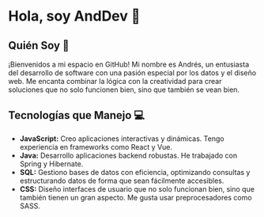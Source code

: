 # Hola, soy AndDev 👋

## Quién Soy 🌟

¡Bienvenidos a mi espacio en GitHub! Mi nombre es Andrés, un entusiasta del desarrollo de software con una pasión especial por los datos y el diseño web. Me encanta combinar la lógica con la creatividad para crear soluciones que no solo funcionen bien, sino que también se vean bien.

## Tecnologías que Manejo 💻

- **JavaScript:** Creo aplicaciones interactivas y dinámicas. Tengo experiencia en frameworks como React y Vue.
- **Java:** Desarrollo aplicaciones backend robustas. He trabajado con Spring y Hibernate.
- **SQL:** Gestiono bases de datos con eficiencia, optimizando consultas y estructurando datos de forma que sean fácilmente accesibles.
- **CSS:** Diseño interfaces de usuario que no solo funcionan bien, sino que también tienen un gran aspecto. Me gusta usar preprocesadores como SASS.
